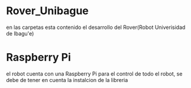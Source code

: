 # Rover_Unibague

en las carpetas esta contenido el desarrollo del Rover(Robot Univerisidad de Ibagu'e) 

# Raspberry Pi

el robot cuenta con una Raspberry Pi para el control de todo el robot, se debe de tener en cuenta la instalcion de la libreria 

